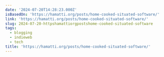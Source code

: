 ```yaml
---
date: '2024-07-20T14:28:23.000Z'
isBasedOn: 'https://hamatti.org/posts/home-cooked-situated-software/'
link: 'https://hamatti.org/posts/home-cooked-situated-software/'
slug: 2024-07-20-httpshamattiorgpostshome-cooked-situated-software
tags:
  - blogging
  - indieweb
  - tech
title: 'https://hamatti.org/posts/home-cooked-situated-software/'
---
```

 
